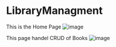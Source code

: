 # LibraryManagment
This is the Home Page
![image](https://github.com/utsabbasyal12/LibraryManagment/assets/45966409/af0f5523-9429-44a7-9344-741c37f42a1c)

This page handel CRUD of Books
![image](https://github.com/utsabbasyal12/LibraryManagment/assets/45966409/60135d74-afd8-4f48-9427-c8ae96302de6)
